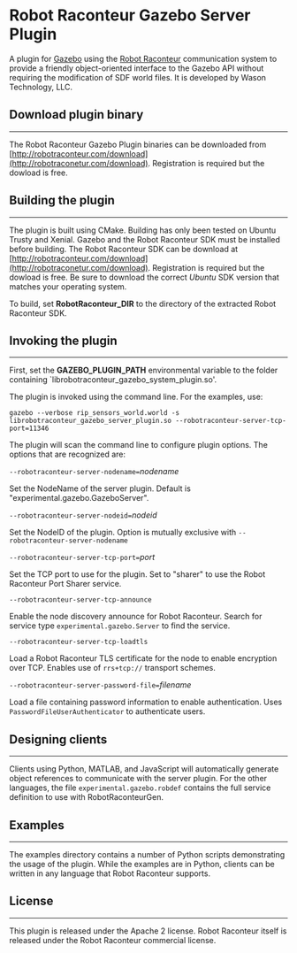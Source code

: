 # Robot Raconteur Gazebo Server Plugin

A plugin for [Gazebo](http://gazebosim.org) using the [Robot Raconteur](http://robotraconteur.com) communication system to provide a friendly object-oriented interface to the Gazebo API without requiring the modification of SDF world files. It is developed by Wason Technology, LLC.

## Download plugin binary
-------------------------

The Robot Raconteur Gazebo Plugin binaries  can be downloaded from [http://robotraconteur.com/download](http://robotraconetur.com/download). Registration is required but the dowload is free.

## Building the plugin
----------------------

The plugin is built using CMake. Building has only been tested on Ubuntu Trusty and Xenial.  Gazebo and the Robot Raconteur SDK must be installed before building. The Robot Raconteur SDK can be download at [http://robotraconteur.com/download](http://robotraconetur.com/download). Registration is required but the dowload is free. Be sure to download the correct *Ubuntu* SDK version that matches your operating system.

To build, set **RobotRaconteur_DIR** to the directory of the extracted Robot Raconteur SDK.

## Invoking the plugin
----------------------

First, set the **GAZEBO_PLUGIN_PATH** environmental variable to the folder containing `librobotraconteur_gazebo_system_plugin.so'.

The plugin is invoked using the command line. For the examples, use:

`gazebo --verbose rip_sensors_world.world -s librobotraconteur_gazebo_server_plugin.so --robotraconteur-server-tcp-port=11346`

The plugin will scan the command line to configure plugin options. The options that are recognized are:

`--robotraconteur-server-nodename=`*nodename*

Set the NodeName of the server plugin. Default is "experimental.gazebo.GazeboServer".

`--robotraconteur-server-nodeid=`*nodeid*

Set the NodeID of the plugin. Option is mutually exclusive with `--robotraconteur-server-nodename`

`--robotraconteur-server-tcp-port=`*port*

Set the TCP port to use for the plugin. Set to "sharer" to use the Robot Raconteur Port Sharer service.

`--robotraconteur-server-tcp-announce`

Enable the node discovery announce for Robot Raconteur. Search for service type `experimental.gazebo.Server` to find the service.

`--robotraconteur-server-tcp-loadtls`

Load a Robot Raconteur TLS certificate for the node to enable encryption over TCP. Enables use of `rrs+tcp://` transport schemes.

`--robotraconteur-server-password-file=`*filename*

Load a file containing password information to enable authentication. Uses `PasswordFileUserAuthenticator` to authenticate users.

## Designing clients
--------------------

Clients using Python, MATLAB, and JavaScript will automatically generate object references to communicate with the server plugin. For the other languages, the file `experimental.gazebo.robdef` contains the full service definition to use with RobotRaconteurGen.

## Examples
-----------

The examples directory contains a number of Python scripts demonstrating the usage of the plugin. While the examples are in Python, clients can be written in any language that Robot Raconteur supports.

## License
----------

This plugin is released under the Apache 2 license. Robot Raconteur itself is released under the Robot Raconteur commercial license.



